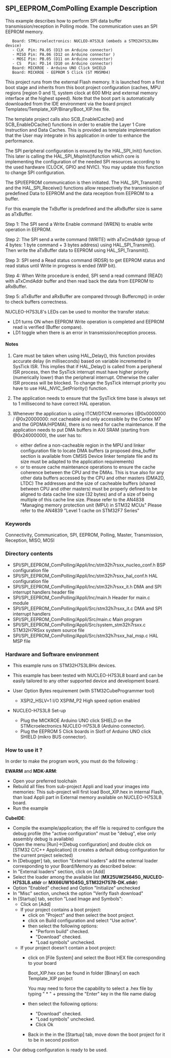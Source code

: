 ## <b>SPI_EEPROM_ComPolling Example Description</b>

This example describes how to perform SPI data buffer transmission/reception in
Polling mode. The communication uses an SPI EEPROM memory.

       Board: STMicroelectronics: NUCLEO-H7S3L8 (embeds a STM32H7S3L8Hx device)
       - CLK  Pin: PA.05 (D13 on Arduino connector)
       - MISO Pin: PA.06 (D12 on Arduino connector )
       - MOSI Pin: PB.05 (D11 on Arduino connector)
       - CS   Pin: PD.14 (D10 on Arduino connector)
       Board: MICKROE - Arduino UNO Click SHIELD
       Board: MICKROE - EEPROM 5 Click (ST M95M04)

This project runs from the external Flash memory. It is launched from a first boot stage 
and inherits from this boot project configuration (caches, MPU regions [region 0 and 1], 
system clock at 600 MHz and external memory interface at the highest speed).
Note that the boot part is automatically downloaded from the IDE environment 
via the board project Templates/Template_XIP/Binary/Boot_XIP.hex file.

The template project calls also SCB_EnableICache() and SCB_EnableDCache() functions 
in order to enable the Layer 1 Core Instruction and Data Caches. This is provided as 
template implementation that the User may integrate in his application in order to 
enhance the performance.

The SPI peripheral configuration is ensured by the HAL_SPI_Init() function.
This later is calling the HAL_SPI_MspInit()function which core is implementing
the configuration of the needed SPI resources according to the used hardware (CLOCK,
GPIO and NVIC). You may update this function to change SPI configuration.

The SPI/EEPROM communication is then initiated.
The HAL_SPI_Transmit() and the HAL_SPI_Receive() functions allow respectively
the transmission of predefined Data to EEPROM and the data reception from EEPROM
to a buffer.

For this example the TxBuffer is predefined and the aRxBuffer size is same as aTxBuffer.

Step 1: The SPI send a Write Enable command (WREN) to enable write operation in EEPROM.

Step 2: The SPI send a write command (WRITE) with aTxCmdAddr
        (group of 4 bytes: 1 byte command + 3 bytes address) using HAL_SPI_Transmit().
        Then write the aTxBuffer data to EEPROM using HAL_SPI_Transmit().

Step 3: SPI send a Read status command (RDSR) to get EEPROM status
        and read status until Write in progress is ended (WIP bit).

Step 4: When Write procedure is ended, SPI send a read command (READ) with aTxCmdAddr
        buffer and then read back the data from EEPROM to aRxBuffer.

Step 5: aTxBuffer and aRxBuffer are compared through Buffercmp() in order to 
        check buffers correctness.

NUCLEO-H7S3L8's LEDs can be used to monitor the transfer status:

 - LD1 turns ON when EEPROM Write operation is completed and EEPROM read is verified (Buffer compare).
 - LD1 toggle when there is an error in transmission/reception process.

#### <b>Notes</b>

 1. Care must be taken when using HAL_Delay(), this function provides accurate delay (in milliseconds)
    based on variable incremented in SysTick ISR. This implies that if HAL_Delay() is called from
    a peripheral ISR process, then the SysTick interrupt must have higher priority (numerically lower)
    than the peripheral interrupt. Otherwise the caller ISR process will be blocked.
    To change the SysTick interrupt priority you have to use HAL_NVIC_SetPriority() function.

 2. The application needs to ensure that the SysTick time base is always set to 1 millisecond
    to have correct HAL operation.

 4. Whenever the application is using ITCM/DTCM memories (@0x0000000 / @0x20000000: not cacheable and only accessible
    by the Cortex M7 and the GPDMA/HPDMA), there is no need for cache maintenance.
    If the application needs to put DMA buffers in AXI SRAM (starting from @0x24000000), the user has to:
    - either define a non-cacheable region in the MPU and linker configuration file to locate DMA buffers
      (a proposed dma_buffer section is available from CMSIS Device linker template file and its size must
      be adapted to the application requirements)
    - or to ensure cache maintenance operations to ensure the cache coherence between the CPU and the DMAs.
    This is true also for any other data buffers accessed by the CPU and other masters (DMA2D, LTDC)
    The addresses and the size of cacheable buffers (shared between CPU and other masters)
    must be properly defined to be aligned to data cache line size (32 bytes) and of a size of being multiple
    of this cache line size.
    Please refer to the AN4838 "Managing memory protection unit (MPU) in STM32 MCUs"
    Please refer to the AN4839 "Level 1 cache on STM32F7 Series"

### <b>Keywords</b>

Connectivity, Communication, SPI, EEPROM, Polling, Master, Transmission, Reception, MISO, MOSI

### <b>Directory contents</b>

  - SPI/SPI_EEPROM_ComPolling/Appli/Inc/stm32h7rsxx_nucleo_conf.h     BSP configuration file
  - SPI/SPI_EEPROM_ComPolling/Appli/Inc/stm32h7rsxx_hal_conf.h        HAL configuration file
  - SPI/SPI_EEPROM_ComPolling/Appli/Inc/stm32h7rsxx_it.h              DMA and SPI interrupt handlers header file
  - SPI/SPI_EEPROM_ComPolling/Appli/Inc/main.h                        Header for main.c module
  - SPI/SPI_EEPROM_ComPolling/Appli/Src/stm32h7rsxx_it.c              DMA and SPI interrupt handlers
  - SPI/SPI_EEPROM_ComPolling/Appli/Src/main.c                        Main program
  - SPI/SPI_EEPROM_ComPolling/Appli/Src/system_stm32h7rsxx.c          STM32H7RSxx system source file
  - SPI/SPI_EEPROM_ComPolling/Appli/Src/stm32h7rsxx_hal_msp.c         HAL MSP file

### <b>Hardware and Software environment</b>

  - This example runs on STM32H7S3L8Hx devices.

  - This example has been tested with NUCLEO-H7S3L8 board and can be
    easily tailored to any other supported device and development board.

  - User Option Bytes requirement (with STM32CubeProgrammer tool)

    - XSPI2_HSLV=1     I/O XSPIM_P2 High speed option enabled

  - NUCLEO-H7S3L8 Set-up
    - Plug the MICKROE Arduino UNO click SHIELD on the STMicroelectronics NUCLEO-H7S3L8 (Arduino connector).
    - Plug the EEPROM 5 Click boards in Slot1 of Arduino UNO click SHIELD (mikro BUS connector).

### <b>How to use it ?</b>

In order to make the program work, you must do the following :

**EWARM** and **MDK-ARM**:

 - Open your preferred toolchain
 - Rebuild all files from sub-project Appli and load your images into memories: This sub-project will first load Boot_XIP.hex in internal Flash,
   than load Appli part in External memory available on NUCLEO-H7S3L8 board.
 - Run the example

**CubeIDE**:

 - Compile the example/application; the elf file is required to configure the debug profile (the "active configuration" must be "debug", else only assembly debug is available)
 - Open the menu [Run]->[Debug configuration] and double click on  [STM32 C/C++ Application] (it creates a default debug configuration for the current project selected)
 - In [Debugger] tab, section "External  loaders" add the external loader corresponding to your Board/Memory as described below:
 - In "External loaders" section, click on [Add]
 - Select the loader among the available list (**MX25UW25645G_NUCLEO-H7S3L8.stldr** or **MX66UW1G45G_STM32H7S78-DK.stldr**)
 - Option "Enabled" checked and Option "Initialize" unchecked
 - In "Misc" section, uncheck the option "Verify flash download"
 - In [Startup] tab, section "Load Image and Symbols":
   - Click on [Add]
   - If your project contains a boot project:
     - click on "Project" and then select the boot project.
     - click on Build configuration and select "Use active".
     - then select the following options:
       - "Perform build" checked.
       - "Download" checked.
       - "Load symbols" unchecked.
   - If your project doesn't contain a boot project:
     - click on [File System] and select the Boot HEX file corresponding to your board

        Boot_XIP.hex can be found in folder [Binary] on each Template_XIP project

        You may need to force the capability to select a .hex file by typing " * " + pressing the "Enter" key in the file name dialog

     - then select the following options:
       - "Download"      checked.
       - "Load symbols" unchecked.
       - Click Ok
     - Back in the in the [Startup] tab, move down the boot project for it to be in second position
 - Our debug configuration is ready to be used.

